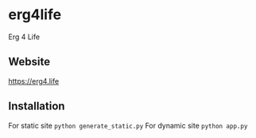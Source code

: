 # erg4life
Erg 4 Life

## Website
https://erg4.life

## Installation

For static site
`python generate_static.py`
For dynamic site
`python app.py`
